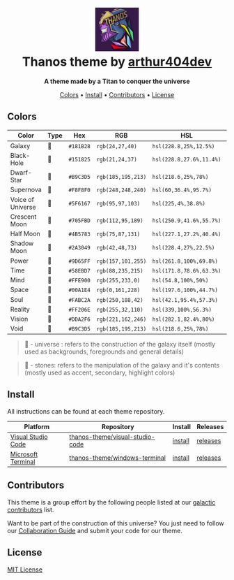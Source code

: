 <h1 align="center">
  <br>
  <img src="assets/image/logo/256x256.png" alt="Thanos theme" width="100">
  <br>
  Thanos theme by <a href="https://github.com/arthur404dev">arthur404dev</a>
  <br>
</h1>

<p align="center">
  <strong>A theme made by a Titan to conquer the universe</strong>
</p>

<p align="center">
  <a href="#colors">Colors</a> •
  <a href="#install">Install</a> •
  <a href="#contributors">Contributors</a> •
  <a href="#license">License</a>
</p>

## Colors

| Color             | Type | Hex       | RGB                | HSL                      | CMYK                | 🎨                                                                       |
| ----------------- | ---- | --------- | ------------------ | ------------------------ | ------------------- | ------------------------------------------------------------------------ |
| Galaxy            | 🌌   | `#181B28` | `rgb(24,27,40)`    | `hsl(228.8,25%,12.5%)`   | `cmyk(40,33,0,84)`  | ![Galaxy Color](assets/colors/universe/galaxy.png)                       |
| Black-Hole        | 🌌   | `#151825` | `rgb(21,24,37)`    | `hsl(228.8,27.6%,11.4%)` | `cmyk(43,35,0,85)`  | ![Black-Hole Color](assets/colors/universe/black-hole.png)               |
| Dwarf-Star        | 🌌   | `#B9C3D5` | `rgb(185,195,213)` | `hsl(218.6,25%,78%)`     | `cmyk(13,8,0,16)`   | ![Dwarf-Star Color](assets/colors/universe/dwarf-star.png)               |
| Supernova         | 🌌   | `#F8F8F0` | `rgb(248,248,240)` | `hsl(60,36.4%,95.7%)`    | `cmyk(0,0,3,3)`     | ![Supernova Color](assets/colors/universe/supernova.png)                 |
| Voice of Universe | 🌌   | `#5F6167` | `rgb(95,97,103)`   | `hsl(225,4%,38.8%)`      | `cmyk(8,6,0,60)`    | ![Voice of Universe Color](assets/colors/universe/voice-of-universe.png) |
| Crescent Moon     | 🌌   | `#705FBD` | `rgb(112,95,189)`  | `hsl(250.9,41.6%,55.7%)` | `cmyk(41,50,0,26)`  | ![Crescent Moon Color](assets/colors/universe/crescent-moon.png)         |
| Half Moon         | 🌌   | `#4B5783` | `rgb(75,87,131)`   | `hsl(227.1,27.2%,40.4%)` | `cmyk(43,34,0,49)`  | ![Half Moon Color](assets/colors/universe/half-moon.png)                 |
| Shadow Moon       | 🌌   | `#2A3049` | `rgb(42,48,73)`    | `hsl(228.4,27%,22.5%)`   | `cmyk(42,34,0,71)`  | ![Shadow Moon Color](assets/colors/universe/shadow-moon.png)             |
| Power             | 💎   | `#9D65FF` | `rgb(157,101,255)` | `hsl(261.8,100%,69.8%)`  | `cmyk(38,60,0,0)`   | ![Power Stone Color](assets/colors/stones/power-stone.png)               |
| Time              | 💎   | `#58EBD7` | `rgb(88,235,215)`  | `hsl(171.8,78.6%,63.3%)` | `cmyk(63,0,9,8)`    | ![Time Stone Color](assets/colors/stones/time-stone.png)                 |
| Mind              | 💎   | `#FFE900` | `rgb(255,233,0)`   | `hsl(54.8,100%,50%)`     | `cmyk(0,9,100,0)`   | ![Mind Stone Color](assets/colors/stones/mind-stone.png)                 |
| Space             | 💎   | `#00A1E4` | `rgb(0,161,228)`   | `hsl(197.6,100%,44.7%)`  | `cmyk(100,29,0,11)` | ![Space Stone Color](assets/colors/stones/space-stone.png)               |
| Soul              | 💎   | `#FABC2A` | `rgb(250,188,42)`  | `hsl(42.1,95.4%,57.3%)`  | `cmyk(0,25,83,2)`   | ![Soul Stone Color](assets/colors/stones/soul-stone.png)                 |
| Reality           | 💎   | `#FF206E` | `rgb(255,32,110)`  | `hsl(339,100%,56.3%)`    | `cmyk(0,87,57,0)`   | ![Reality Stone Color](assets/colors/stones/reality-stone.png)           |
| Vision            | 💎   | `#DDA2F6` | `rgb(221,162,246)` | `hsl(282.1,82.4%,80%)`   | `cmyk(10,34,0,4)`   | ![Vision Stone Color](assets/colors/stones/vision-stone.png)             |
| Void              | 💎   | `#B9C3D5` | `rgb(185,195,213)` | `hsl(218.6,25%,78%)`     | `cmyk(13,8,0,16)`   | ![Void Stone Color](assets/colors/stones/void-stone.png)                 |

> 🌌 - universe : refers to the construction of the galaxy itself (mostly used as backgrounds, foregrounds and general details)

> 💎 - stones: refers to the manipulation of the galaxy and it's contents (mostly used as accent, secondary, highlight colors)

## Install

All instructions can be found at each theme repository.

| Platform                                                    | Repository                                                                            | Install                                                                            | Releases                                                                |
| ----------------------------------------------------------- | ------------------------------------------------------------------------------------- | ---------------------------------------------------------------------------------- | ----------------------------------------------------------------------- |
| [Visual Studio Code](https://code.visualstudio.com/)        | [thanos-theme/visual-studio-code](https://github.com/thanos-theme/visual-studio-code) | [install](https://github.com/thanos-theme/visual-studio-code/blob/main/INSTALL.md) | [releases](https://github.com/thanos-theme/visual-studio-code/releases) |
| [Microsoft Terminal](https://github.com/Microsoft/Terminal) | [thanos-theme/windows-terminal](https://github.com/thanos-theme/windows-terminal)     | [install](https://github.com/thanos-theme/windows-terminal/blob/main/INSTALL.md)   | [releases](https://github.com/thanos-theme/windows-terminal/releases)   |

## Contributors

This theme is a group effort by the following people listed at our [galactic contributors](https://github.com/thanos-theme/.github/graphs/contributors) list.

Want to be part of the construction of this universe? You just need to follow our [Collaboration Guide](docs/COLLABORATE.md) and submit your code for our theme.

## License

[MIT License](./LICENSE)
